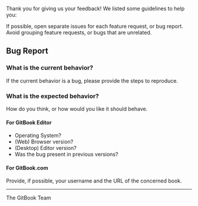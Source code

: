 Thank you for giving us your feedback! We listed some guidelines to help you:

If possible, open separate issues for each feature request, or bug report. Avoid grouping feature requests, or bugs that are unrelated.

## Bug Report

### What is the current behavior?

If the current behavior is a bug, please provide the steps to reproduce.

### What is the expected behavior?

How do you think, or how would you like it should behave.

#### For GitBook Editor

- Operating System?
- (Web) Browser version?
- (Desktop) Editor version?
- Was the bug present in previous versions?

#### For GitBook.com

Provide, if possible, your username and the URL of the concerned book.

----

The GitBook Team
